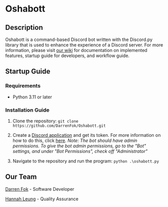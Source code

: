 # Oshabott
## Description
Oshabott is a command-based Discord bot written with the Discord.py library that is used to enhance the experience of a Discord server. For more information, please visit [our wiki](https://github.com/DarrenFok/Oshabott/wiki) for documentation on implemented features, startup guide for developers, and workflow guide.

## Startup Guide
### Requirements
* Python 3.11 or later

### Installation Guide
1. Clone the repository: `git clone https://github.com/DarrenFok/Oshabott.git`

2. Create a [Discord application](https://discord.com/developers/applications) and get its token. For more information on how to do this, click [here](https://discordgsm.com/guide/how-to-get-a-discord-bot-token). _Note: The bot should have admin permissions. To give the bot admin permissions, go to the "Bot" settings, and under "Bot Permissions", check off "Administrator"_

3. Navigate to the repository and run the program: `python .\oshabott.py`

## Our Team
[Darren Fok](https://github.com/DarrenFok) - Software Developer

[Hannah Leung](https://github.com/HannahFLeung) - Quality Assurance
